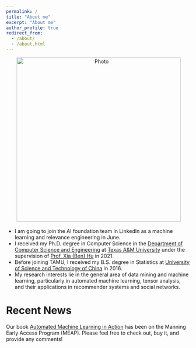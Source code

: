 ```yaml
---
permalink: /
title: "About me"
excerpt: "About me"
author_profile: true
redirect_from: 
  - /about/
  - /about.html
---
```


<p align="center">
  <img src="https://qingquansong.github.io/files/qqsong.jpg" alt="Photo" style="width: 450px;"/> 
</p>

* I am going to join the AI foundation team in LinkedIn as a machine learning and relevance engineering in June.
* I received my Ph.D. degree in Computer Science in the [Department of Computer Science and Engineering](https://engineering.tamu.edu/cse/index.html) at [Texas A&M University](https://www.tamu.edu) under the supervision of [Prof. Xia (Ben) Hu](http://faculty.cs.tamu.edu/xiahu/index.html) in 2021. 
* Before joining TAMU, I received my B.S. degree in Statistics at [University of Science and Technology of China](https://en.ustc.edu.cn) in 2016. 
* My research interests lie in the general area of data mining and machine learning, particularly in automated machine learning, tensor analysis, and their applications in recommender systems and social networks.


# Recent News
Our book [Automated Machine Learning in Action](https://www.manning.com/books/automated-machine-learning-in-action?utm_source=qqsong&utm_medium=affiliate&utm_campaign=book_song_automated_1_27_21&a_aid=qqsong&a_bid=9106f54e) has been on the Manning Early Access Program (MEAP). Please feel free to check out, buy it, and provide any comments!